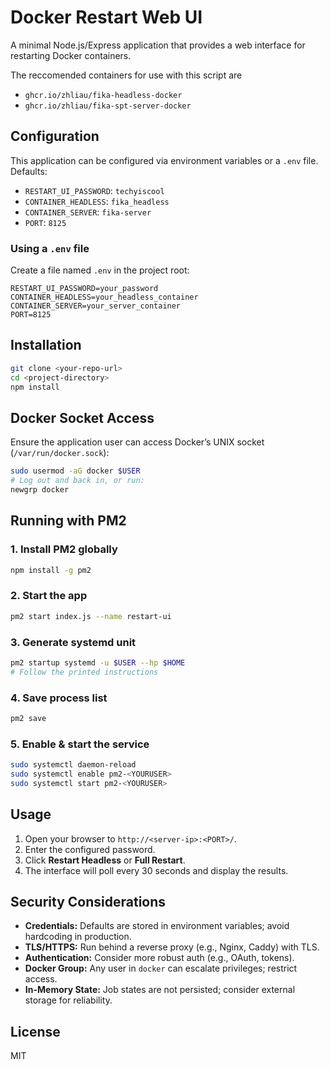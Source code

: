 # Docker Restart Web UI

A minimal Node.js/Express application that provides a web interface for restarting Docker containers.

The reccomended containers for use with this script are
- `ghcr.io/zhliau/fika-headless-docker`
- `ghcr.io/zhliau/fika-spt-server-docker`

## Configuration

This application can be configured via environment variables or a `.env` file. Defaults:

- `RESTART_UI_PASSWORD`: `techyiscool`
- `CONTAINER_HEADLESS`: `fika_headless`
- `CONTAINER_SERVER`: `fika-server`
- `PORT`: `8125`

### Using a `.env` file

Create a file named `.env` in the project root:

```dotenv
RESTART_UI_PASSWORD=your_password
CONTAINER_HEADLESS=your_headless_container
CONTAINER_SERVER=your_server_container
PORT=8125
```

## Installation

```bash
git clone <your-repo-url>
cd <project-directory>
npm install
```

## Docker Socket Access

Ensure the application user can access Docker’s UNIX socket (`/var/run/docker.sock`):

```bash
sudo usermod -aG docker $USER
# Log out and back in, or run:
newgrp docker
```

## Running with PM2

### 1. Install PM2 globally

```bash
npm install -g pm2
```

### 2. Start the app

```bash
pm2 start index.js --name restart-ui
```

### 3. Generate systemd unit

```bash
pm2 startup systemd -u $USER --hp $HOME
# Follow the printed instructions
```

### 4. Save process list

```bash
pm2 save
```

### 5. Enable & start the service

```bash
sudo systemctl daemon-reload
sudo systemctl enable pm2-<YOURUSER>
sudo systemctl start pm2-<YOURUSER>
```

## Usage

1. Open your browser to `http://<server-ip>:<PORT>/`.
2. Enter the configured password.
3. Click **Restart Headless** or **Full Restart**.
4. The interface will poll every 30 seconds and display the results.

## Security Considerations

- **Credentials:** Defaults are stored in environment variables; avoid hardcoding in production.
- **TLS/HTTPS:** Run behind a reverse proxy (e.g., Nginx, Caddy) with TLS.
- **Authentication:** Consider more robust auth (e.g., OAuth, tokens).
- **Docker Group:** Any user in `docker` can escalate privileges; restrict access.
- **In-Memory State:** Job states are not persisted; consider external storage for reliability.

## License

MIT
